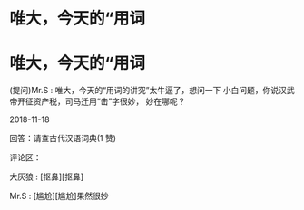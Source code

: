 # 唯大，今天的“用词

# 唯大，今天的“用词

(提问)Mr.S : 唯大，今天的“用词的讲究”太牛逼了，想问一下 小白问题，你说汉武帝开征资产税，司马迁用“击”字很妙， 妙在哪呢？

2018-11-18

回答：请查古代汉语词典(1 赞)

评论区：

大灰狼 : [抠鼻][抠鼻]

Mr.S : [尴尬][尴尬]果然很妙